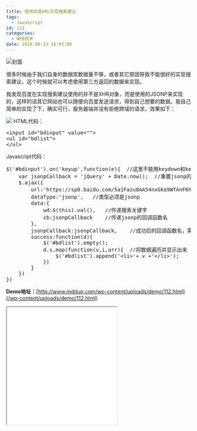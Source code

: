 ```yaml
---
title: 使用百度URL实现搜索建议
tags:
  - JavaScript
id: 112
categories:
  - WEB技术
date: 2016-06-23 16:03:00
---
```


![封面](http://www.mddup.com/wp-content/uploads/2016/06/2016-06-24_121628.png)

很多时候由于我们自身的数据库数据量不够，或者其它原因导致不能很好的实现搜索建议，这个时候就可以考虑使用第三方返回的数据来实现。

我发现百度在实现搜索建议使用的并不是XHR对象，而是使用的JSONP来实现的，这样的话其它网站也可以随便向百度发送请求，得到自己想要的数据。我自己简单的实现了下，确实可行，服务器端并没有拒绝跨域的请求，效果如下：

![](http://www.mddup.com/wp-content/uploads/2016/06/jdfw.gif)
HTML代码：
<pre>
&lt;input id="bdinput" value=""&gt;
&lt;ul id="bdlist"&gt;
&lt;/ul&gt;
</pre>
Javascript代码：
<pre>$('#bdinput').on('keyup',function(e){	//这里不能用keydown和keypress，要不然就会先执行，再获取到值了，也就是说永远会少获取到一个值
	var jsonpCallback = 'jQuery' + Date.now();	//重置jsonp的回调函数名
	$.ajax({
		url:'https://sp0.baidu.com/5a1Fazu8AA54nxGko9WTAnF6hhy/su',	//百度的接受请求的URL
		dataType:'jsonp',	//类型必须是jsonp
		data:{
			wd:$(this).val(),	//传递搜索关键字
			cb:jsonpCallback	//传递jsonp的回调函数名
		},
		jsonpCallback:jsonpCallback,	//成功后的回调函数名，需要和服务器返回的保持一致
		success:function(d){
			$('#bdlist').empty();
			d.s.map(function(v,i,arr){	//将数据遍历并显示出来
				$('#bdlist').append('&lt;li&gt;'+ v +'&lt;/li&gt;');
			})
		}
	})
})
</pre>

**Demo地址：**[http://www.mddup.com/wp-content/uploads/demo/112.html](/wp-content/uploads/demo/112.html)
<iframe class="demoiframe" src="/wp-content/uploads/demo/112.html" height="320" seamless></iframe>